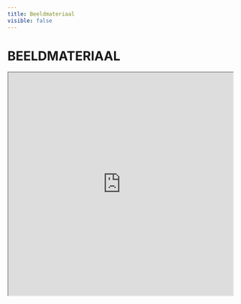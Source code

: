 ```yaml
---
title: Beeldmateriaal
visible: false
---
```

# BEELDMATERIAAL
<iframe src="https://mediakunst.be/openhouse/" title="description" height="500px" width="100%">
